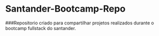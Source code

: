 # Santander-Bootcamp-Repo

###Repositorio criado para compartilhar projetos realizados durante o bootcamp fullstack do santander.
